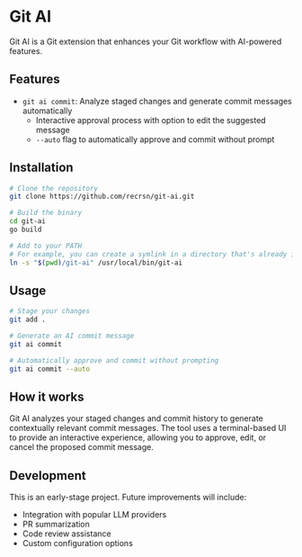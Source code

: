 # Git AI

Git AI is a Git extension that enhances your Git workflow with AI-powered features.

## Features

- `git ai commit`: Analyze staged changes and generate commit messages automatically
  - Interactive approval process with option to edit the suggested message
  - `--auto` flag to automatically approve and commit without prompt

## Installation

```bash
# Clone the repository
git clone https://github.com/recrsn/git-ai.git

# Build the binary
cd git-ai
go build

# Add to your PATH
# For example, you can create a symlink in a directory that's already in your PATH
ln -s "$(pwd)/git-ai" /usr/local/bin/git-ai
```

## Usage

```bash
# Stage your changes
git add .

# Generate an AI commit message
git ai commit

# Automatically approve and commit without prompting
git ai commit --auto
```

## How it works

Git AI analyzes your staged changes and commit history to generate contextually relevant commit messages. The tool uses a terminal-based UI to provide an interactive experience, allowing you to approve, edit, or cancel the proposed commit message.

## Development

This is an early-stage project. Future improvements will include:
- Integration with popular LLM providers
- PR summarization
- Code review assistance
- Custom configuration options